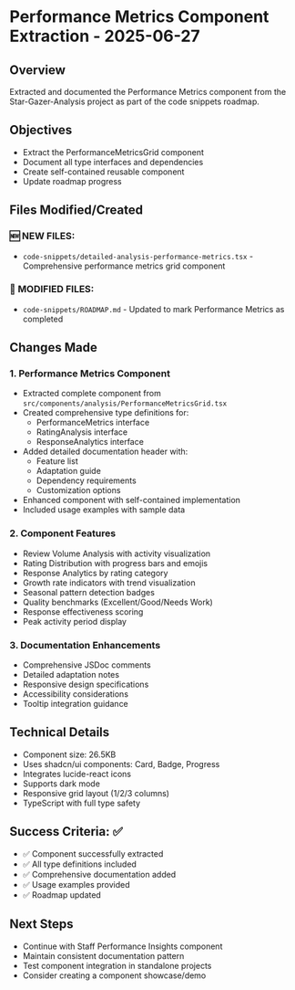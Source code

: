 # Performance Metrics Component Extraction - 2025-06-27

## Overview
Extracted and documented the Performance Metrics component from the Star-Gazer-Analysis project as part of the code snippets roadmap.

## Objectives
- Extract the PerformanceMetricsGrid component
- Document all type interfaces and dependencies
- Create self-contained reusable component
- Update roadmap progress

## Files Modified/Created

### 🆕 NEW FILES:
- `code-snippets/detailed-analysis-performance-metrics.tsx` - Comprehensive performance metrics grid component

### 🔄 MODIFIED FILES:
- `code-snippets/ROADMAP.md` - Updated to mark Performance Metrics as completed

## Changes Made

### 1. Performance Metrics Component
- Extracted complete component from `src/components/analysis/PerformanceMetricsGrid.tsx`
- Created comprehensive type definitions for:
  - PerformanceMetrics interface
  - RatingAnalysis interface  
  - ResponseAnalytics interface
- Added detailed documentation header with:
  - Feature list
  - Adaptation guide
  - Dependency requirements
  - Customization options
- Enhanced component with self-contained implementation
- Included usage examples with sample data

### 2. Component Features
- Review Volume Analysis with activity visualization
- Rating Distribution with progress bars and emojis
- Response Analytics by rating category
- Growth rate indicators with trend visualization
- Seasonal pattern detection badges
- Quality benchmarks (Excellent/Good/Needs Work)
- Response effectiveness scoring
- Peak activity period display

### 3. Documentation Enhancements
- Comprehensive JSDoc comments
- Detailed adaptation notes
- Responsive design specifications
- Accessibility considerations
- Tooltip integration guidance

## Technical Details
- Component size: 26.5KB
- Uses shadcn/ui components: Card, Badge, Progress
- Integrates lucide-react icons
- Supports dark mode
- Responsive grid layout (1/2/3 columns)
- TypeScript with full type safety

## Success Criteria: ✅
- ✅ Component successfully extracted
- ✅ All type definitions included
- ✅ Comprehensive documentation added
- ✅ Usage examples provided
- ✅ Roadmap updated

## Next Steps
- Continue with Staff Performance Insights component
- Maintain consistent documentation pattern
- Test component integration in standalone projects
- Consider creating a component showcase/demo